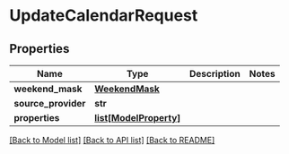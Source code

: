 # UpdateCalendarRequest


## Properties
Name | Type | Description | Notes
------------ | ------------- | ------------- | -------------
**weekend_mask** | [**WeekendMask**](WeekendMask.md) |  | 
**source_provider** | **str** |  | 
**properties** | [**list[ModelProperty]**](ModelProperty.md) |  | 

[[Back to Model list]](../README.md#documentation-for-models) [[Back to API list]](../README.md#documentation-for-api-endpoints) [[Back to README]](../README.md)


